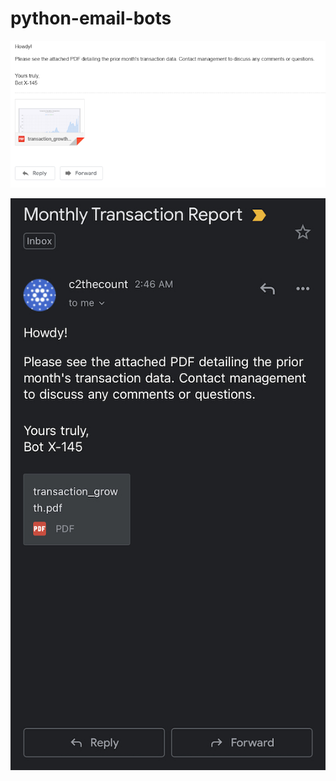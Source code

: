 # python-email-bots

![PC Output](https://github.com/psilosanctum/python-email-bots/blob/main/screenshots/email_output.png)

![Mobile Output](https://github.com/psilosanctum/python-email-bots/blob/main/screenshots/mobile_email_output.jpeg)